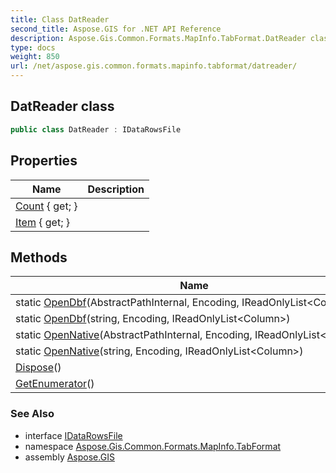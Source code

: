 ```yaml
---
title: Class DatReader
second_title: Aspose.GIS for .NET API Reference
description: Aspose.Gis.Common.Formats.MapInfo.TabFormat.DatReader class. 
type: docs
weight: 850
url: /net/aspose.gis.common.formats.mapinfo.tabformat/datreader/
---
```

## DatReader class

```csharp
public class DatReader : IDataRowsFile
```

## Properties

| Name | Description |
| --- | --- |
| [Count](../../aspose.gis.common.formats.mapinfo.tabformat/datreader/count/) { get; } |  |
| [Item](../../aspose.gis.common.formats.mapinfo.tabformat/datreader/item/) { get; } |  |

## Methods

| Name | Description |
| --- | --- |
| static [OpenDbf](../../aspose.gis.common.formats.mapinfo.tabformat/datreader/opendbf/#opendbf)(AbstractPathInternal, Encoding, IReadOnlyList&lt;Column&gt;) |  |
| static [OpenDbf](../../aspose.gis.common.formats.mapinfo.tabformat/datreader/opendbf/#opendbf_1)(string, Encoding, IReadOnlyList&lt;Column&gt;) |  |
| static [OpenNative](../../aspose.gis.common.formats.mapinfo.tabformat/datreader/opennative/#opennative)(AbstractPathInternal, Encoding, IReadOnlyList&lt;Column&gt;) |  |
| static [OpenNative](../../aspose.gis.common.formats.mapinfo.tabformat/datreader/opennative/#opennative_1)(string, Encoding, IReadOnlyList&lt;Column&gt;) |  |
| [Dispose](../../aspose.gis.common.formats.mapinfo.tabformat/datreader/dispose/)() |  |
| [GetEnumerator](../../aspose.gis.common.formats.mapinfo.tabformat/datreader/getenumerator/)() |  |

### See Also

* interface [IDataRowsFile](../../aspose.gis.common.formats.mapinfo/idatarowsfile/)
* namespace [Aspose.Gis.Common.Formats.MapInfo.TabFormat](../../aspose.gis.common.formats.mapinfo.tabformat/)
* assembly [Aspose.GIS](../../)


